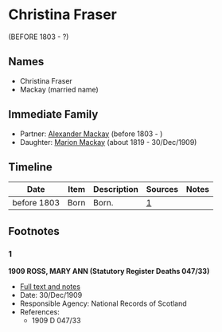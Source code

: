 ﻿---
layout: person
subject_key: i45275253
permalink: /people/i45275253
---

# Christina Fraser
(BEFORE 1803 - ?)

## Names

* Christina Fraser
* Mackay (married name)

## Immediate Family

* Partner: [Alexander Mackay](./@3089092@-alexander-mackay-b1803-d.md) (before 1803 - )
* Daughter: [Marion Mackay](./@78930004@-marion-mackay-b1819-d1909-12-30.md) (about 1819 - 30/Dec/1909)

## Timeline

Date | Item | Description | Sources | Notes
---|---|---|---|---
before 1803 | Born | Born. | [1](#1) | 

## Footnotes

### 1

**1909 ROSS, MARY ANN (Statutory Register Deaths 047/33)**

* [Full text and notes](../sources/@62343074@-1909-ross,-mary-ann-statutory-register-deaths-047-33-.md)
* Date: 30/Dec/1909
* Responsible Agency: National Records of Scotland
* References: 
  * 1909 D 047/33

